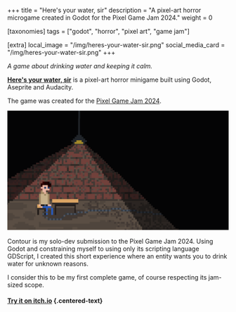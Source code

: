 +++
title = "Here's your water, sir"
description = "A pixel-art horror microgame created in Godot for the Pixel Game Jam 2024."
weight = 0

[taxonomies]
tags = ["godot", "horror", "pixel art", "game jam"]

[extra]
local_image = "/img/heres-your-water-sir.png"
social_media_card = "/img/heres-your-water-sir.png"
+++

_A game about drinking water and keeping it calm._


[**Here's your water, sir**](https://github.com/nilsiker/heres-your-water-sir) is a pixel-art horror minigame built using Godot, Aseprite and Audacity.

The game was created for the [Pixel Game Jam 2024](https://itch.io/jam/-pixel-game-jam-2024/rate/2718348).

![A character sitting by a table in front of a dirty brick wall background, with an overhead lamp lighting up a cone around the table. Pixel art style.](/img/heres-your-water-sir-ingame.png)

Contour is my solo-dev submission to the Pixel Game Jam 2024. Using Godot and constraining myself to using only its scripting language GDScript, I created this short experience where an entity wants you to drink water for unknown reasons.

I consider this to be my first complete game, of course respecting its jam-sized scope.

#### [Try it on itch.io](https://nilsiker.itch.io/heres-your-water-sir) {.centered-text}





